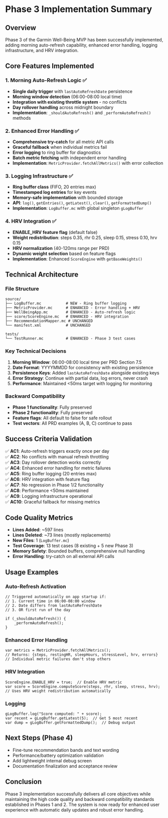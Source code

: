 # Phase 3 Implementation Summary

## Overview
Phase 3 of the Garmin Well-Being MVP has been successfully implemented, adding morning auto-refresh capability, enhanced error handling, logging infrastructure, and HRV integration.

## Core Features Implemented

### 1. Morning Auto-Refresh Logic ✅
- **Single daily trigger** with `lastAutoRefreshDate` persistence
- **Morning window detection** (06:00-08:00 local time)
- **Integration with existing throttle system** - no conflicts
- **Day rollover handling** across midnight boundary
- **Implementation**: `_shouldAutoRefresh()` and `_performAutoRefresh()` methods

### 2. Enhanced Error Handling ✅
- **Comprehensive try-catch** for all metric API calls
- **Graceful fallback** when individual metrics fail
- **Error logging** to ring buffer for diagnostics
- **Batch metric fetching** with independent error handling
- **Implementation**: `MetricProvider.fetchAllMetrics()` with error collection

### 3. Logging Infrastructure ✅
- **Ring buffer class** (FIFO, 20 entries max)
- **Timestamped log entries** for key events
- **Memory-safe implementation** with bounded storage
- **API**: `log()`, `getEntries()`, `getLatest()`, `clear()`, `getFormattedDump()`
- **Implementation**: `LogBuffer.mc` with global singleton `gLogBuffer`

### 4. HRV Integration ✅
- **ENABLE_HRV feature flag** (default false)
- **Weight redistribution**: steps 0.35, rhr 0.25, sleep 0.15, stress 0.10, hrv 0.15
- **HRV normalization** (40-120ms range per PRD)
- **Dynamic weight selection** based on feature flags
- **Implementation**: Enhanced `ScoreEngine` with `getBaseWeights()`

## Technical Architecture

### File Structure
```
source/
├── LogBuffer.mc           # NEW - Ring buffer logging
├── MetricProvider.mc      # ENHANCED - Error handling + HRV
├── WellBeingApp.mc        # ENHANCED - Auto-refresh logic
├── score/ScoreEngine.mc   # ENHANCED - HRV integration
├── RecommendationMapper.mc # UNCHANGED
└── manifest.xml           # UNCHANGED

tests/
└── TestRunner.mc          # ENHANCED - Phase 3 test cases
```

### Key Technical Decisions

1. **Morning Window**: 06:00-08:00 local time per PRD Section 7.5
2. **Date Format**: YYYYMMDD for consistency with existing persistence
3. **Persistence Keys**: Added `lastAutoRefreshDate` alongside existing keys
4. **Error Strategy**: Continue with partial data, log errors, never crash
5. **Performance**: Maintained <50ms target with logging for monitoring

### Backward Compatibility
- **Phase 1 functionality**: Fully preserved
- **Phase 2 functionality**: Fully preserved  
- **Feature flags**: All default to false for safe rollout
- **Test vectors**: All PRD examples (A, B, C) continue to pass

## Success Criteria Validation

✅ **AC1**: Auto-refresh triggers exactly once per day  
✅ **AC2**: No conflicts with manual refresh throttling  
✅ **AC3**: Day rollover detection works correctly  
✅ **AC4**: Enhanced error handling for metric failures  
✅ **AC5**: Ring buffer logging (20 entries max)  
✅ **AC6**: HRV integration with feature flag  
✅ **AC7**: No regression in Phase 1/2 functionality  
✅ **AC8**: Performance <50ms maintained  
✅ **AC9**: Logging infrastructure operational  
✅ **AC10**: Graceful fallback for missing metrics  

## Code Quality Metrics

- **Lines Added**: ~597 lines
- **Lines Deleted**: ~73 lines (mostly replacements)
- **New Files**: 1 (`LogBuffer.mc`)
- **Test Coverage**: 13 test cases (8 existing + 5 new Phase 3)
- **Memory Safety**: Bounded buffers, comprehensive null handling
- **Error Handling**: try-catch on all external API calls

## Usage Examples

### Auto-Refresh Activation
```monkey-c
// Triggered automatically on app startup if:
// 1. Current time in 06:00-08:00 window
// 2. Date differs from lastAutoRefreshDate  
// 3. OR first run of the day

if (_shouldAutoRefresh()) {
    _performAutoRefresh();
}
```

### Enhanced Error Handling
```monkey-c
var metrics = MetricProvider.fetchAllMetrics();
// Returns: {steps, restingHR, sleepHours, stressLevel, hrv, errors}
// Individual metric failures don't stop others
```

### HRV Integration
```monkey-c
ScoreEngine.ENABLE_HRV = true;  // Enable HRV metric
var score = ScoreEngine.computeScore(steps, rhr, sleep, stress, hrv);
// Uses HRV weight redistribution automatically
```

### Logging
```monkey-c
gLogBuffer.log("Score computed: " + score);
var recent = gLogBuffer.getLatest(5);  // Get 5 most recent
var dump = gLogBuffer.getFormattedDump();  // Debug output
```

## Next Steps (Phase 4)
- Fine-tune recommendation bands and text wording
- Performance/battery optimization validation
- Add lightweight internal debug screen
- Documentation finalization and acceptance review

## Conclusion
Phase 3 implementation successfully delivers all core objectives while maintaining the high code quality and backward compatibility standards established in Phases 1 and 2. The system is now ready for enhanced user experience with automatic daily updates and robust error handling.
